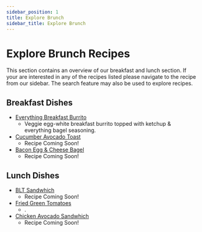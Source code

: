 ```yaml
---
sidebar_position: 1
title: Explore Brunch
sidebar_title: Explore Brunch
---
```


# Explore Brunch Recipes

This section contains an overview of our breakfast and lunch section. If your are interested in any of the recipes listed please navigate to the recipe from our sidebar. The search feature may also be used to explore recipes.

## Breakfast Dishes
- [Everything Breakfast Burrito](../brunch-bar/breakfast-burrito.md/)
    - Veggie egg-white breakfast burrito topped with ketchup & everything bagel seasoning.
- [Cucumber Avocado Toast](../brunch-bar/avocado-toast.md/)
    - Recipe Coming Soon!
- [Bacon Egg & Cheese Bagel](../brunch-bar/bec-sandwhich.md/)
    - Recipe Coming Soon!

## Lunch Dishes
- [BLT Sandwhich](../brunch-bar/blt-sandwhich.md/)
    - Recipe Coming Soon!
- [Fried Green Tomatoes](../brunch-bar/fried-green-tomatoes.md/)
    - .
- [Chicken Avocado Sandwhich](../brunch-bar/chicken-avocado.md/)
    - Recipe Coming Soon!
